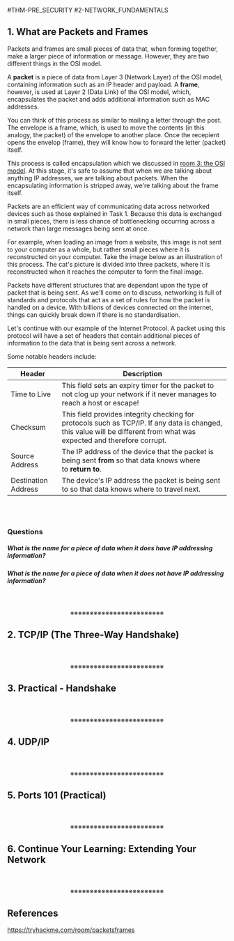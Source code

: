 #THM-PRE_SECURITY #2-NETWORK_FUNDAMENTALS

## 1. What are Packets and Frames

Packets and frames are small pieces of data that, when forming together, make a larger piece of information or message. However, they are two different things in the OSI model. 

A **packet** is a piece of data from Layer 3 (Network Layer) of the OSI model, containing information such as an IP header and payload. A **frame**, however, is used at Layer 2 (Data Link) of the OSI model, which, encapsulates the packet and adds additional information such as MAC addresses.

You can think of this process as similar to mailing a letter through the post. The envelope is a frame, which, is used to move the contents (in this analogy, the packet) of the envelope to another place. Once the recepient opens the envelop (frame), they will know how to forward the letter (packet) itself.

This process is called encapsulation which we discussed in [room 3: the OSI model](https://tryhackme.com/room/osimodelzi). At this stage, it's safe to assume that when we are talking about anything IP addresses, we are talking about packets. When the encapsulating information is stripped away, we're talking about the frame itself.

Packets are an efficient way of communicating data across networked devices such as those explained in Task 1. Because this data is exchanged in small pieces, there is less chance of bottlenecking occurring across a network than large messages being sent at once.

For example, when loading an image from a website, this image is not sent to your computer as a whole, but rather small pieces where it is reconstructed on your computer. Take the image below as an illustration of this process. The cat's picture is divided into three packets, where it is reconstructed when it reaches the computer to form the final image.

Packets have different structures that are dependant upon the type of packet that is being sent. As we'll come on to discuss, networking is full of standards and protocols that act as a set of rules for how the packet is handled on a device. With billions of devices connected on the internet, things can quickly break down if there is no standardisation.

Let's continue with our example of the Internet Protocol. A packet using this protocol will have a set of headers that contain additional pieces of information to the data that is being sent across a network.

Some notable headers include:

| **Header**          | **Description**                                                                                                                                                         |
| ------------------- | ----------------------------------------------------------------------------------------------------------------------------------------------------------------------- |
| Time to Live        | This field sets an expiry timer for the packet to not clog up your network if it never manages to reach a host or escape!                                               |
| Checksum            | This field provides integrity checking for protocols such as TCP/IP. If any data is changed, this value will be different from what was expected and therefore corrupt. |
| Source Address      | The IP address of the device that the packet is being sent **from** so that data knows where to **return to**.                                                          |
| Destination Address | The device's IP address the packet is being sent to so that data knows where to travel next.                                                                            |
<div>
<br>
<br>
</div>

### Questions

##### What is the name for a piece of data when it **does have** IP addressing information?
##### What is the name for a piece of data when it **does not have** IP addressing information?
<div align="center">
<br>
<br>
※※※※※※※※※※※※※※※※※※※※※※※※
<br>
</div>
<!-- PAGE BREAK -->
<div style="page-break-after: always;"></div>

## 2. TCP/IP (The Three-Way Handshake)
<div align="center">
<br>
<br>
※※※※※※※※※※※※※※※※※※※※※※※※
<br>
</div>
<!-- PAGE BREAK -->
<div style="page-break-after: always;"></div>

## 3. Practical - Handshake
<div align="center">
<br>
<br>
※※※※※※※※※※※※※※※※※※※※※※※※
<br>
</div>
<!-- PAGE BREAK -->
<div style="page-break-after: always;"></div>

## 4. UDP/IP
<div align="center">
<br>
<br>
※※※※※※※※※※※※※※※※※※※※※※※※
<br>
</div>
<!-- PAGE BREAK -->
<div style="page-break-after: always;"></div>

## 5. Ports 101 (Practical)
<div align="center">
<br>
<br>
※※※※※※※※※※※※※※※※※※※※※※※※
<br>
</div>
<!-- PAGE BREAK -->
<div style="page-break-after: always;"></div>

## 6. Continue Your Learning: Extending Your Network
<div align="center">
<br>
<br>
※※※※※※※※※※※※※※※※※※※※※※※※
<br>
</div>
<!-- PAGE BREAK -->
<div style="page-break-after: always;"></div>

## References

https://tryhackme.com/room/packetsframes